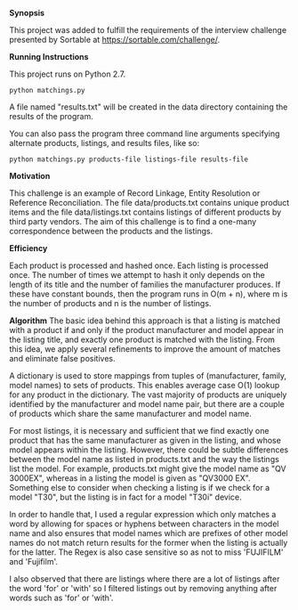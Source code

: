 <b>Synopsis</b>

This project was added to fulfill the requirements of the interview challenge presented by Sortable at https://sortable.com/challenge/.

<b>Running Instructions</b>

This project runs on Python 2.7.
```
python matchings.py
```
A file named "results.txt" will be created in the data directory containing the results of the program.

You can also pass the program three command line arguments specifying alternate products, listings, and results files, like so:
```
python matchings.py products-file listings-file results-file
```

<b>Motivation</b>

This challenge is an example of Record Linkage, Entity Resolution or Reference Reconciliation. The file data/products.txt contains unique product items and the file data/listings.txt contains listings of different products by third party vendors. The aim of this challenge is to find a one-many correspondence between the products and the listings.

<b>Efficiency</b>

Each product is processed and hashed once. Each listing is processed once. The number of times we attempt to hash it only depends on the length of its title and the number of families the manufacturer produces. If these have constant bounds, then the program runs in O(m + n), where m is the number of products and n is the number of listings.

<b>Algorithm</b>
The basic idea behind this approach is that a listing is matched with a product if and only if the product manufacturer and model appear in the listing title, and exactly one product is matched with the listing. From this idea, we apply several refinements to improve the amount of matches and eliminate false positives.

A dictionary is used to store mappings from tuples of (manufacturer, family, model names) to sets of products. This enables average case O(1) lookup for any product in the dictionary. The vast majority of products are uniquely identified by the manufacturer and model name pair, but there are a couple of products which share the same manufacturer and model name.

For most listings, it is necessary and sufficient that we find exactly one product that has the same manufacturer as given in the listing, and whose model appears within the listing. However, there could be subtle differences between the model name as listed in products.txt and the way the listings list the model. For example, products.txt might give the model name as "QV 3000EX", whereas in a listing the model is given as "QV3000 EX". Something else to consider when checking a listing is if we check for a model "T30", but the listing is in fact for a model "T30i" device.

In order to handle that, I used a regular expression which only matches a word by allowing for spaces or hyphens between characters in the model name and also ensures that model names which are prefixes of other model names do not match return results for the former when the listing is actually for the latter. The Regex is also case sensitive so as not to miss 'FUJIFILM' and 'Fujifilm'. 

I also observed that there are listings where there are a lot of listings after the word 'for' or 'with' so I  filtered listings out by removing anything after words such as 'for' or 'with'.
